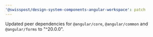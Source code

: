 ```yaml
---
'@swisspost/design-system-components-angular-workspace': patch
---
```


Updated peer dependencies for `@angular/core`, `@angular/common` and `@angular/forms` to "^20.0.0".
